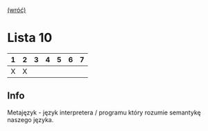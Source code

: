 [(wróć)](../)

# Lista 10
| 1 | 2 | 3 | 4 | 5 | 6 | 7 |
|---|---|---|---|---|---|---|
| X | X |   |   |   |   |   |


## Info
Metajęzyk - język interpretera / programu który rozumie semantykę naszego języka.  



